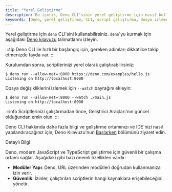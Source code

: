```yaml
---
title: "Yerel Geliştirme"
description: Bu içerik, Deno CLI'sinin yerel geliştirme için nasıl kullanılacağını ve scriptlerinizi çalıştırma yöntemlerini açıklamaktadır. Ek olarak, dosya izleme özellikleri ve Deno ile çalışma hakkında daha fazlasını öğrenmek için kılavuzlara yönlendirmeler sunulmaktadır.
keywords: [Deno, yerel geliştirme, CLI, script çalıştırma, dosya izleme]
---
```


Yerel geliştirme için `deno` CLI'sini kullanabilirsiniz. `deno`'yu kurmak için aşağıdaki
[Deno kılavuzu](https://deno.land/manual/getting_started/installation) talimatlarını izleyin.

:::tip
Deno CLI ile hızlı bir başlangıç için, gereken adımları dikkatlice takip etmenizde fayda var.
:::

Kurulumdan sonra, scriptlerinizi yerel olarak çalıştırabilirsiniz:

```shell
$ deno run --allow-net=:8000 https://deno.com/examples/hello.js
Listening on http://localhost:8000
```

Dosya değişikliklerini izlemek için `--watch` bayrağını ekleyin:

```shell
$ deno run --allow-net=:8000 --watch ./main.js
Listening on http://localhost:8000
```

:::info
Scriptlerinizi çalıştırmadan önce, Geliştirici Araçları'nın güncel olduğundan emin olun.
:::

Deno CLI hakkında daha fazla bilgi ve geliştirme ortamınızı ve IDE'nizi nasıl yapılandıracağınız için, Deno Kılavuzu'nun [Başlarken][manual-gs] bölümünü ziyaret edin.


Detaylı Bilgi

Deno, modern JavaScript ve TypeScript geliştirme için güvenli bir çalışma ortamı sağlar. Aşağıdaki gibi bazı önemli özellikleri vardır:

- **Modüler Yapı**: Deno, URL üzerinden modülleri doğrudan kullanmanıza izin verir.
- **Güvenlik**: İzinler, çalıştırılan scriptlerin hangi kaynaklara erişebileceğini yönetir.



[manual-gs]: https://deno.land/manual/getting_started